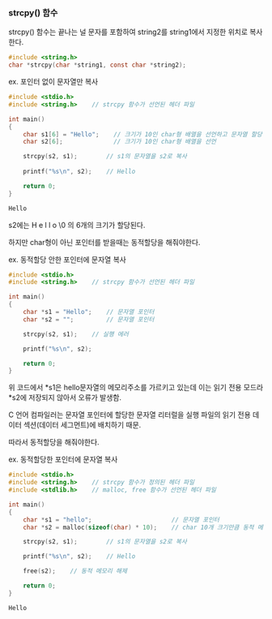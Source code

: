### strcpy() 함수

strcpy() 함수는 끝나는 널 문자를 포함하여 string2를 string1에서 지정한 위치로 복사한다.

```c
#include <string.h>
char *strcpy(char *string1, const char *string2);
```

ex. 포인터 없이 문자열만 복사
```c
#include <stdio.h>
#include <string.h>    // strcpy 함수가 선언된 헤더 파일

int main()
{
    char s1[6] = "Hello";    // 크기가 10인 char형 배열을 선언하고 문자열 할당
    char s2[6];              // 크기가 10인 char형 배열을 선언

    strcpy(s2, s1);        // s1의 문자열을 s2로 복사
    
    printf("%s\n", s2);    // Hello

    return 0;
}
```
```c
Hello
```
s2에는 H e l l o \0 의 6개의 크기가 할당된다.

하지만 char형이 아닌 포인터를 받을때는 동적할당을 해줘야한다.

ex. 동적할당 안한 포인터에 문자열 복사
```c
#include <stdio.h>
#include <string.h>    // strcpy 함수가 선언된 헤더 파일

int main()
{
    char *s1 = "Hello";    // 문자열 포인터
    char *s2 = "";         // 문자열 포인터

    strcpy(s2, s1);    // 실행 에러

    printf("%s\n", s2);

    return 0;
}
```
위 코드에서 *s1은 hello문자열의 메모리주소를 가르키고 있는데 이는 읽기 전용 모드라 *s2에 저장되지 않아서 오류가 발생함.

C 언어 컴파일러는 문자열 포인터에 할당한 문자열 리터럴을 실행 파일의 읽기 전용 데이터 섹션(데이터 세그먼트)에 배치하기 때문.

따라서 동적할당을 해줘야한다.

ex. 동적할당한 포인터에 문자열 복사
```c
#include <stdio.h>
#include <string.h>    // strcpy 함수가 정의된 헤더 파일
#include <stdlib.h>    // malloc, free 함수가 선언된 헤더 파일

int main()
{
    char *s1 = "hello";                      // 문자열 포인터
    char *s2 = malloc(sizeof(char) * 10);    // char 10개 크기만큼 동적 메모리 할당

    strcpy(s2, s1);        // s1의 문자열을 s2로 복사

    printf("%s\n", s2);    // Hello

    free(s2);    // 동적 메모리 해제

    return 0;
}
```
```c
Hello
```
